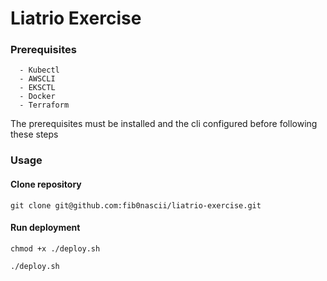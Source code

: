  # Liatrio Exercise
 
### Prerequisites

````
  - Kubectl
  - AWSCLI
  - EKSCTL
  - Docker
  - Terraform
````
The prerequisites must be installed and the cli configured before following these steps
### Usage

#### Clone repository
```git clone git@github.com:fib0nascii/liatrio-exercise.git```

#### Run deployment
```chmod +x ./deploy.sh```


```./deploy.sh```
